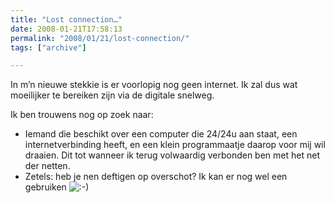```yaml
---
title: "Lost connection…"
date: 2008-01-21T17:58:13
permalink: "2008/01/21/lost-connection/"
tags: ["archive"]

---
```

In m’n nieuwe stekkie is er voorlopig nog geen internet. Ik zal dus wat moeilijker te bereiken zijn via de digitale snelweg.

Ik ben trouwens nog op zoek naar:

* Iemand die beschikt over een computer die 24/24u aan staat, een internetverbinding heeft, en een klein programmaatje daarop voor mij wil draaien. Dit tot wanneer ik terug volwaardig verbonden ben met het net der netten.
* Zetels: heb je nen deftigen op overschot? Ik kan er nog wel een gebruiken ![:-)](http://www.donebysimon.be/blog/wp-includes/images/smilies/icon_smile.gif)
